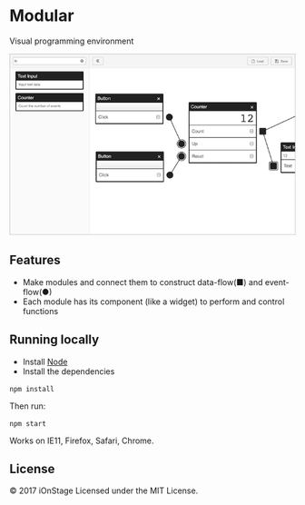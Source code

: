# Modular

Visual programming environment

![Screen Shot](assets/screenshot.png)

## Features

- Make modules and connect them to construct data-flow(■) and event-flow(●)
- Each module has its component (like a widget) to perform and control functions

## Running locally

- Install [Node](https://nodejs.org/en/download/)
- Install the dependencies

```
npm install
```

Then run:

```
npm start
```

Works on IE11, Firefox, Safari, Chrome.

## License

&copy; 2017 iOnStage
Licensed under the MIT License.
